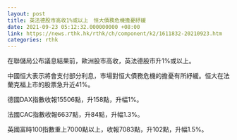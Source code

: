 ```yaml
---
layout: post
title: 英法德股市高收1%或以上　恒大債務危機擔憂紓緩
date: 2021-09-23 05:12:32.000000000 +08:00
link: https://news.rthk.hk/rthk/ch/component/k2/1611832-20210923.htm
categories: rthk
---
```


在聯儲局公布議息結果前，歐洲股市高收，英法德股市升1%或以上。

中國恒大表示將會支付部分利息，市場對恒大債務危機的擔憂有所紓緩。恒大在法蘭克福上市的股票急升近41%。

德國DAX指數收報15506點，升158點，升幅1%。

法國CAC指數收報6637點，升84點，升幅1.3%。

英國富時100指數重上7000點以上，收報7083點，升102點，升幅1.5%。
